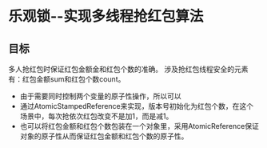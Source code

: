 
# 乐观锁--实现多线程抢红包算法

## 目标
   多人抢红包时保证红包金额金和红包个数的准确。
涉及抢红包线程安全的元素有：红包金额sum和红包个数count。
* 由于需要同时控制两个变量的原子性操作，所以可以
* 通过AtomicStampedReference来实现，版本号初始化为红包个数，在这个场景中，每次抢依次红包改变不是加1，而是减1。
* 也可以将红包金额和红包个数包装在一个对象里，采用AtomicReference保证对象的原子性从而保证红包金额和红包个数的原子性。
